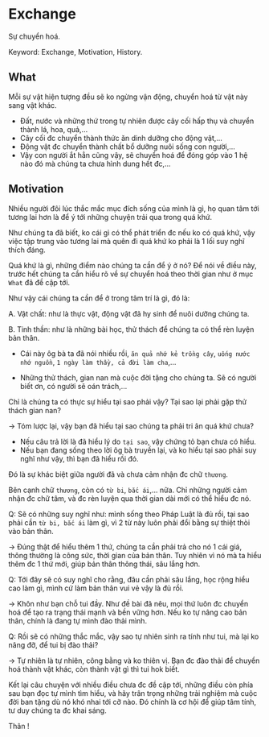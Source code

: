 # Exchange

Sự chuyển hoá.


Keyword: Exchange, Motivation, History.


## What

Mỗi sự vật hiện tượng đều sẽ ko ngừng vận động, chuyển hoá từ vật này sang vật khác.

- Đất, nước và những thứ trong tự nhiên được cây cối hấp thụ và chuyển thành lá, hoa, quả,...
- Cây cối đc chuyển thành thức ăn dinh dưỡng cho động vật,...
- Động vật đc chuyển thành chất bổ dưỡng nuôi sống con người,...
- Vậy con người ắt hẳn cũng vậy, sẽ chuyển hoá để đóng góp vào 1 hệ nào đó mà chúng ta chưa hình dung hết đc,...


## Motivation

Nhiều người đôi lúc thắc mắc mục đích sống của mình là gì, họ quan tâm tới tương lai
hơn là để ý tới những chuyện trải qua trong quá khứ.

Như chúng ta đã biết, ko cái gì có thể phát triển đc nếu ko có quá khứ,
vậy việc tập trung vào tương lai mà quên đi quá khứ ko phải là 1 lối suy nghĩ thích đáng.

Quá khứ là gì, những điểm nào chúng ta cần để ý ở nó?
Để nói về điều này, trước hết chúng ta cần hiểu rõ về sự chuyển hoá theo thời gian như ở mục `What` đã đề cập tới.

Như vậy cái chúng ta cần để ở trong tâm trí là gì, đó là:

A. Vật chất: như là thực vật, động vật đã hy sinh để nuôi dưỡng chúng ta.

B. Tinh thần: như là những bài học, thử thách để chúng ta có thể rèn luyện bản thân.

- Cái này ôg bà ta đã nói nhiều rồi, `ăn quả nhớ kẻ trồng cây`, `uống nước nhớ nguồn`,
`1 ngày làm thầy, cả đời làm cha`,...


- Những thử thách, gian nan mà cuộc đời tặng cho chúng ta. Sẽ có người biết ơn,
có người sẽ oán trách,...

Chỉ là chúng ta có thực sự hiểu tại sao phải vậy? Tại sao lại phải gặp thử thách gian nan?


-> Tóm lược lại, vậy bạn đã hiểu tại sao chúng ta phải tri ân quá khứ chưa?

- Nếu câu trả lời là đã hiểu lý do `tại sao`, vậy chứng tỏ bạn chưa có hiểu.
- Nếu bạn đang sống theo lời ôg bà truyền lại, và ko hiểu tại sao phải suy nghĩ như vậy,
thì bạn đã hiểu rồi đó.

Đó là sự khác biệt giữa người đã và chưa cảm nhận đc chữ `thương`.

Bên cạnh chữ `thương`, còn có `từ bi`, `bắc ái`,... nữa. Chỉ những người cảm nhận đc chữ tâm,
và đc rèn luyện qua thời gian dài mới có thể hiểu đc nó.

Q: Sẽ có những suy nghĩ như: mình sống theo Pháp Luật là đủ rồi, tại sao phải cần `từ bi, bắc ái` làm gì,
vì 2 từ này luôn phải đổi bằng sự thiệt thòi vào bản thân.

-> Đúng thật để hiểu thêm 1 thứ, chúng ta cần phải trả cho nó 1 cái giá, thông thường là công sức, thời gian
của bản thân. Tuy nhiên vì nó mà ta hiểu thêm đc 1 thứ mới, giúp bản thân thông thái, sâu lắng hơn.

Q: Tới đây sẽ có suy nghĩ cho rằng, đâu cần phải sâu lắng, học rộng hiểu cao làm gì,
mình cứ làm bản thân vui vẻ vậy là đủ rồi.

-> Khôn như bạn chỗ tui đầy. Như đề bài đã nêu, mọi thứ luôn đc chuyển hoá để tạo ra trạng thái
mạnh và bền vững hơn. Nếu ko tự nâng cao bản thân, chính là đang tự mình đào thải mình.

Q: Rồi sẽ có những thắc mắc, vậy sao tự nhiên sinh ra tính như tui, mà lại ko nâng đỡ, để tui bị đào thải?

-> Tự nhiên là tự nhiên, công bằng và ko thiên vị. Bạn đc đào thải để chuyển hoá thành vật khác, còn thành
vật gì thì tui hok biết.



Kết lại câu chuyện với nhiều điều chưa đc đề cập tới, những điều còn phía sau bạn đọc tự mình tìm hiểu,
và hãy trân trọng những trải nghiệm mà cuộc đời ban tặng dù nó khó nhai tới cỡ nào. Đó chính là cơ hội
để giúp tâm tính, tư duy chúng ta đc khai sáng.

Thân !
